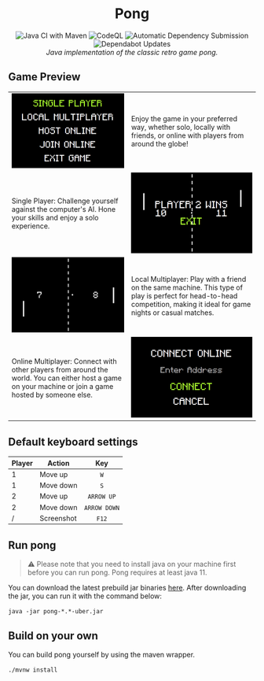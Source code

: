 <div align="center">
    <h1>Pong</h1>
    <!-- Badges -->
    <div>
        <img alt="Java CI with Maven" src="https://github.com/Kiyotoko/pong/actions/workflows/maven.yml/badge.svg">
        <img alt="CodeQL" src="https://github.com/Kiyotoko/pong/actions/workflows/github-code-scanning/codeql/badge.svg">
        <img alt="Automatic Dependency Submission" src="https://github.com/Kiyotoko/pong/actions/workflows/dependency-graph/auto-submission/badge.svg">
        <img alt="Dependabot Updates" src="https://github.com/Kiyotoko/pong/actions/workflows/dependabot/dependabot-updates/badge.svg">
    </div>
    <i>Java implementation of the classic retro game pong.</i>
</div>

## Game Preview

<table>
    <tr>
        <td><img alt="Menu Image Preview" src="images/Menu.png"></td>
        <td>Enjoy the game in your preferred way, whether solo, locally with friends, or online with players from
        around the globe!</td>
    </tr>
    <tr>
        <td>Single Player: Challenge yourself against the computer's AI. Hone your skills and enjoy a solo
        experience.</td>
        <td><img alt="Local Multiplayer Image Preview" src="images/LocalMultiplayer.png"></td>
    </tr>
    <tr>
        <td><img alt="Singleplayer Image Preview" src="images/SinglePlayer.png"></td>
        <td>Local Multiplayer: Play with a friend on the same machine. This type of play is perfect for head-to-head
        competition, making it ideal for game nights or casual matches.</td>
    </tr>
    <tr>
        <td>Online Multiplayer: Connect with other players from around the world. You can either host a game on your
        machine or join a game hosted by someone else.</td>
        <td><img alt="Multiplayer Image Preview" src="images/Multiplayer.png"></td>
    </tr>
</table>

## Default keyboard settings

| Player | Action     |     Key      |
|:-------|------------|:------------:|
| 1      | Move up    |     `W`      |
| 1      | Move down  |     `S`      |
| 2      | Move up    |  `ARROW UP`  |
| 2      | Move down  | `ARROW DOWN` |
| /      | Screenshot |    `F12`     |

## Run pong

> ⚠️ Please note that you need to install java on your machine first before you can run pong. Pong requires at least java 11.

You can download the latest prebuild jar binaries [here](https://github.com/Kiyotoko/pong/releases). After downloading the jar, you can run it with the command below:

```shell
java -jar pong-*.*-uber.jar
```

## Build on your own

You can build pong yourself by using the maven wrapper.

```shell
./mvnw install
```
